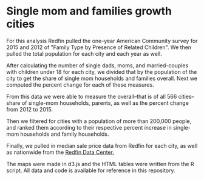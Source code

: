 # Single mom and families growth cities
For this analysis Redfin pulled the one-year American Community survey for 2015 and 2012 of "Family Type by Presence of Related Children". We then pulled the total population for each city and each year as well.

After calculating the number of single dads, moms, and married-couples with children under 18 for each city, we divided that by the population of the city to get the share of single mom households and families overall. Next we computed the percent change for each of these measures. 

From this data we were able to measure the overall–that is of all 566 cities–share of single-mom households, parents, as well as the percent change from 2012 to 2015.

Then we filtered for cities with a population of more than 200,000 people, and ranked them according to their respective percent increase in single-mom households and family households.

Finally, we pulled in median sale price data from Redfin for each city, as well as nationwide from the [Redfin Data Center.](https://www.redfin.com/blog/data-center)

The maps were made in  d3.js and the HTML tables were written from the R script. All data and code is available for reference in this repository.
